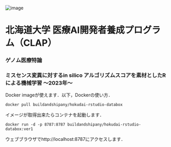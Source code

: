![image](https://github.com/tatsuruikeda/databox/assets/85558579/e67f55b7-55ff-4a1c-8d76-ccc6cf4bac65)
# 北海道大学 医療AI開発者養成プログラム（CLAP） #
### ゲノム医療特論 ###
### ミスセンス変異に対するin silico アルゴリズムスコアを素材としたRによる機械学習 〜2023年〜 ###

Docker imageが使えます．以下，Dockerの使い方．
```
docker pull buildandshipany/hokudai-rstudio-databox
```
イメージが取得出来たらコンテナを起動します．

```
docker run -d -p 8787:8787 buildandshipany/hokudai-rstudio-databox:ver1 
```
ウェブブラウザでhttp://localhost:8787にアクセスします．